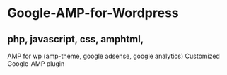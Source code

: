 # Google-AMP-for-Wordpress
## php, javascript, css, amphtml,
AMP for wp (amp-theme, google adsense, google analytics)
Customized Google-AMP plugin
